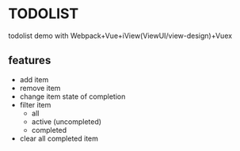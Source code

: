 # TODOLIST
todolist demo with Webpack+Vue+iView(ViewUI/view-design)+Vuex

## features
- add item
- remove item
- change item state of completion
- filter item
    - all
    - active (uncompleted)
    - completed
- clear all completed item
